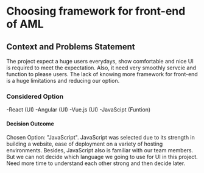 # Choosing framework for front-end of AML

## Context and Problems Statement
    
The project expect a huge users everydays, show comfortable and nice UI is required to meet the expectation. Also, it need very smoothly servcie and function to please users. The lack of knowing more framework for front-end is a huge limitations and reducing our option. 
### Considered Option 

-React (UI)
-Angular (UI)
-Vue.js (UI)
-JavaScipt (Funtion)
#### Decision Outcome

Chosen Option: "JavaScript". JavaScript was selected due to its strength in building a website, ease of deployment on a variety of hosting environments. Besides, JavaScript also is familiar with our team members. But we can not decide which language we going to use for UI in this project. Need more time to understand each other strong and then decide later.

